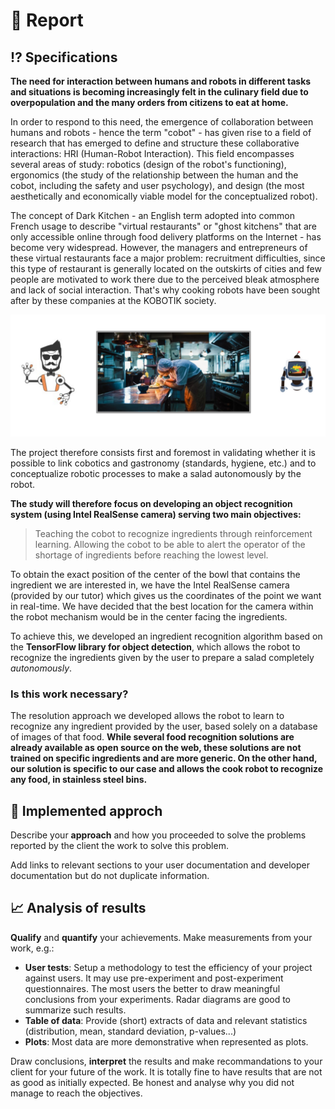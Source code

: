 

# 📖 Report

## ⁉️ Specifications

**The need for interaction between humans and robots in different tasks and situations is becoming increasingly felt in the culinary field due to overpopulation and the many orders from citizens to eat at home.**

In order to respond to this need, the emergence of collaboration between humans and robots - hence the term "cobot" - has given rise to a field of research that has emerged to define and structure these collaborative interactions: HRI (Human-Robot Interaction). This field encompasses several areas of study: robotics (design of the robot's functioning), ergonomics (the study of the relationship between the human and the cobot, including the safety and user psychology), and design (the most aesthetically and economically viable model for the conceptualized robot).

The concept of Dark Kitchen - an English term adopted into common French usage to describe "virtual restaurants" or "ghost kitchens" that are only accessible online through food delivery platforms on the Internet - has become very widespread. However, the managers and entrepreneurs of these virtual restaurants face a major problem: recruitment difficulties, since this type of restaurant is generally located on the outskirts of cities and few people are motivated to work there due to the perceived bleak atmosphere and lack of social interaction. That's why cooking robots have been sought after by these companies at the KOBOTIK society.

<img src="https://github.com/Yoan-GitHub/Kobotik-Cuisine/blob/567edc01d4642c515fbd245a4d2545d2613339ef/assets/img/dark_kitchen.png">

The project therefore consists first and foremost in validating whether it is possible to link cobotics and gastronomy (standards, hygiene, etc.) and to conceptualize robotic processes to make a salad autonomously by the robot. 

**The study will therefore focus on developing an object recognition system (using Intel RealSense camera) serving two main objectives:**
> Teaching the cobot to recognize ingredients through reinforcement learning.
> Allowing the cobot to be able to alert the operator of the shortage of ingredients before reaching the lowest level.

To obtain the exact position of the center of the bowl that contains the ingredient we are interested in, we have the Intel RealSense camera (provided by our tutor) which gives us the coordinates of the point we want in real-time. We have decided that the best location for the camera within the robot mechanism would be in the center facing the ingredients.

To achieve this, we developed an ingredient recognition algorithm based on the **TensorFlow library for object detection**, which allows the robot to recognize the ingredients given by the user to prepare a salad completely _autonomously_.

### Is this work necessary?
The resolution approach we developed allows the robot to learn to recognize any ingredient provided by the user, based solely on a database of images of that food. **While several food recognition solutions are already available as open source on the web, these solutions are not trained on specific ingredients and are more generic. On the other hand, our solution is specific to our case and allows the cook robot to recognize any food, in stainless steel bins.**

## 🔎 Implemented approch

Describe your **approach** and how you proceeded to solve the problems reported by the client
 the work to solve this problem.

Add links to relevant sections to your user documentation and developer documentation but do not duplicate information.

## 📈 Analysis of results

**Qualify** and **quantify** your achievements. Make measurements from your work, e.g.:

* **User tests**: Setup a methodology to test the efficiency of your project against users. It may use pre-experiment and post-experiment questionnaires. The most users the better to draw meaningful conclusions from your experiments. Radar diagrams are good to summarize such results.
* **Table of data**: Provide (short) extracts of data and relevant statistics (distribution, mean, standard deviation, p-values...)
* **Plots**: Most data are more demonstrative when represented as plots. 

Draw conclusions, **interpret** the results and make recommandations to your client for your future of the work.
It is totally fine to have results that are not as good as initially expected. Be honest and analyse why you did not manage to reach the objectives.
